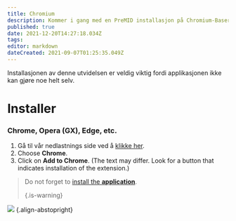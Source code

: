 ```yaml
---
title: Chromium
description: Kommer i gang med en PreMID installasjon på Chromium-Baserete nettlesere
published: true
date: 2021-12-20T14:27:18.034Z
tags:
editor: markdown
dateCreated: 2021-09-07T01:25:35.049Z
---
```


Installasjonen av denne utvidelsen er veldig viktig fordi applikasjonen ikke kan gjøre noe helt selv.

# Installer
### Chrome, Opera (GX), Edge, etc.
1. Gå til vår nedlastnings side ved å [klikke her](https://premid.app/downloads).
2. Choose **Chrome**.
3. Click on **Add to Chrome**. (The text may differ. Look for a button that indicates installation of the extension.)

> Do not forget to [install the **application**](/install). 
> 
> {.is-warning}

![](https://img.icons8.com/color/2x/chrome.png) {.align-abstopright}
